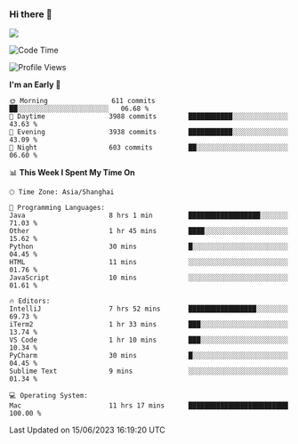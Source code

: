 ### Hi there 👋

<!--
**JJAYCHEN1e/jjaychen1e** is a ✨ _special_ ✨ repository because its `README.md` (this file) appears on your GitHub profile.

Here are some ideas to get you started:

- 🔭 I’m currently working on ...
- 🌱 I’m currently learning ...
- 👯 I’m looking to collaborate on ...
- 🤔 I’m looking for help with ...
- 💬 Ask me about ...
- 📫 How to reach me: ...
- 😄 Pronouns: ...
- ⚡ Fun fact: ...
-->

[![](https://github-readme-stats.vercel.app/api?username=jjaychen1e&show_icons=true)](https://github.com/jjaychen1e/github-readme-stats?count_private=true)

<!--START_SECTION:waka-->
![Code Time](http://img.shields.io/badge/Code%20Time-748%20hrs%2059%20mins-blue)

![Profile Views](http://img.shields.io/badge/Profile%20Views-0-blue)

**I'm an Early 🐤** 

```text
🌞 Morning                611 commits         ██░░░░░░░░░░░░░░░░░░░░░░░   06.68 % 
🌆 Daytime                3988 commits        ███████████░░░░░░░░░░░░░░   43.63 % 
🌃 Evening                3938 commits        ███████████░░░░░░░░░░░░░░   43.09 % 
🌙 Night                  603 commits         ██░░░░░░░░░░░░░░░░░░░░░░░   06.60 % 
```


📊 **This Week I Spent My Time On** 

```text
🕑︎ Time Zone: Asia/Shanghai

💬 Programming Languages: 
Java                     8 hrs 1 min         ██████████████████░░░░░░░   71.03 % 
Other                    1 hr 45 mins        ████░░░░░░░░░░░░░░░░░░░░░   15.62 % 
Python                   30 mins             █░░░░░░░░░░░░░░░░░░░░░░░░   04.45 % 
HTML                     11 mins             ░░░░░░░░░░░░░░░░░░░░░░░░░   01.76 % 
JavaScript               10 mins             ░░░░░░░░░░░░░░░░░░░░░░░░░   01.61 % 

🔥 Editors: 
IntelliJ                 7 hrs 52 mins       █████████████████░░░░░░░░   69.73 % 
iTerm2                   1 hr 33 mins        ███░░░░░░░░░░░░░░░░░░░░░░   13.74 % 
VS Code                  1 hr 10 mins        ███░░░░░░░░░░░░░░░░░░░░░░   10.34 % 
PyCharm                  30 mins             █░░░░░░░░░░░░░░░░░░░░░░░░   04.45 % 
Sublime Text             9 mins              ░░░░░░░░░░░░░░░░░░░░░░░░░   01.34 % 

💻 Operating System: 
Mac                      11 hrs 17 mins      █████████████████████████   100.00 % 
```


 Last Updated on 15/06/2023 16:19:20 UTC
<!--END_SECTION:waka-->
